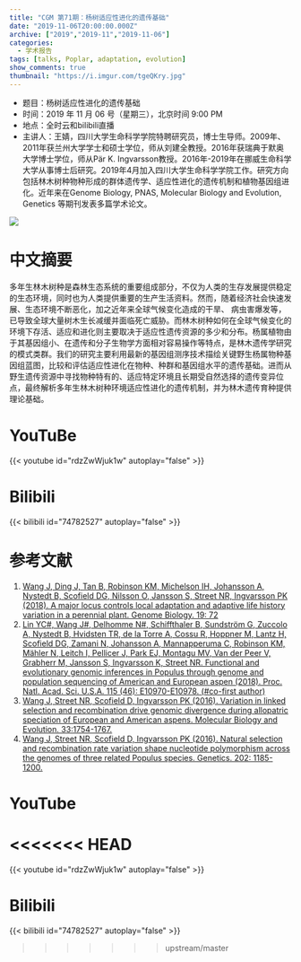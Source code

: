 ```yaml
---
title: "CGM 第71期：杨树适应性进化的遗传基础"
date: "2019-11-06T20:00:00.000Z"
archive: ["2019","2019-11","2019-11-06"]
categories:
  - 学术报告
tags: [talks, Poplar, adaptation, evolution]
show_comments: true
thumbnail: "https://i.imgur.com/tgeQKry.jpg"
---
```


- 题目：杨树适应性进化的遗传基础
- 时间：2019 年 11 月 06 号（星期三），北京时间 9:00 PM
- 地点：全时云和bilibili直播
- 主讲人：王婧，四川大学生命科学学院特聘研究员，博士生导师。2009年、2011年获兰州大学学士和硕士学位，师从刘建全教授。2016年获瑞典于默奥大学博士学位，师从Pär K. Ingvarsson教授。2016年-2019年在挪威生命科学大学从事博士后研究。2019年4月加入四川大学生命科学学院工作。研究方向包括林木树种物种形成的群体遗传学、适应性进化的遗传机制和植物基因组进化。近年来在Genome Biology, PNAS, Molecular Biology and Evolution, Genetics 等期刊发表多篇学术论文。

![](https://i.imgur.com/p0Hgyk7.png)

# 中文摘要

多年生林木树种是森林生态系统的重要组成部分，不仅为人类的生存发展提供稳定的生态环境，同时也为人类提供重要的生产生活资料。然而，随着经济社会快速发展、生态环境不断恶化，加之近年来全球气候变化造成的干旱、 病虫害爆发等，已导致全球大量树木生长减缓并面临死亡威胁。而林木树种如何在全球气候变化的环境下存活、适应和进化则主要取决于适应性遗传资源的多少和分布。杨属植物由于其基因组小、在遗传和分子生物学方面相对容易操作等特点，是林木遗传学研究的模式类群。我们的研究主要利用最新的基因组测序技术描绘关键野生杨属物种基因组蓝图，比较和评估适应性进化在物种、种群和基因组水平的遗传基础。进而从野生遗传资源中寻找物种特有的、适应特定环境且长期受自然选择的遗传变异位点，最终解析多年生林木树种环境适应性进化的遗传机制，并为林木遗传育种提供理论基础。

# YouTuBe

{{< youtube id="rdzZwWjuk1w" autoplay="false" >}}

# Bilibili

{{< bilibili id="74782527" autoplay="false" >}}

# 参考文献

1.	[Wang J, Ding J, Tan B, Robinson KM, Michelson IH, Johansson A, Nystedt B, Scofield DG, Nilsson O, Jansson S, Street NR, Ingvarsson PK (2018). A major locus controls local adaptation and adaptive life history variation in a perennial plant. Genome Biology. 19: 72](https://genomebiology.biomedcentral.com/articles/10.1186/s13059-018-1444-y)
2.	[Lin YC#, Wang J#, Delhomme N#, Schiffthaler B, Sundström G, Zuccolo A, Nystedt B, Hvidsten TR, de la Torre A, Cossu R, Hoppner M, Lantz H, Scofield DG, Zamani N, Johansson A, Mannapperuma C, Robinson KM, Mähler N, Leitch I, Pellicer J, Park EJ, Montagu MV, Van der Peer V, Grabherr M, Jansson S, Ingvarsson K, Street NR. Functional and evolutionary genomic inferences in Populus through genome and population sequencing of American and European aspen (2018). Proc. Natl. Acad. Sci. U.S.A. 115 (46): E10970-E10978. (#co-first author)](https://www.pnas.org/content/115/46/E10970)
3.	[Wang J, Street NR, Scofield D, Ingvarsson PK (2016). Variation in linked selection and recombination drive genomic divergence during allopatric speciation of European and American aspens. Molecular Biology and Evolution. 33:1754-1767.](https://academic.oup.com/mbe/article/33/7/1754/2578901)
4.	[Wang J, Street NR, Scofield D, Ingvarsson PK (2016). Natural selection and recombination rate variation shape nucleotide polymorphism across the genomes of three related Populus species. Genetics. 202: 1185-1200.](https://www.genetics.org/content/202/3/1185)

# YouTube

<<<<<<< HEAD
=======
{{< youtube id="rdzZwWjuk1w" autoplay="false" >}}

# Bilibili

{{< bilibili id="74782527" autoplay="false" >}}
>>>>>>> upstream/master
